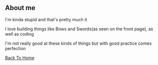 ## About me

I'm kinda stupid and that's pretty much it

I love building things like Bows and Swords(as seen on the front page), as well as coding

I'm not really good at these kinds of things but with good practice comes perfection



[Back To Home](/)
